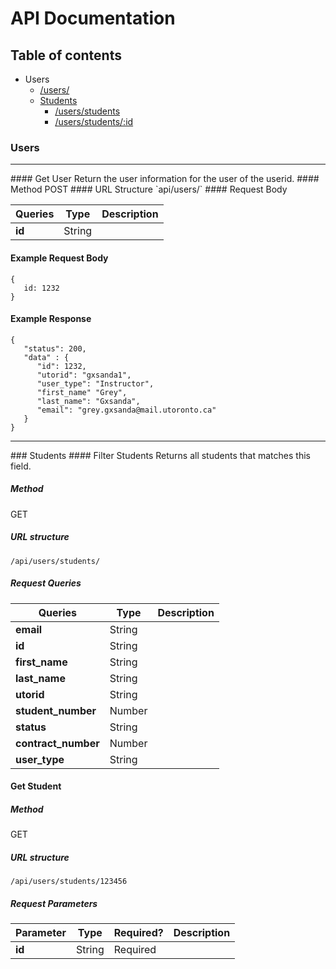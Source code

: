 # API Documentation
## Table of contents
 * Users
    * [/users/](#get-user)
    * [Students](#students)
      * [/users/students](#filter-students)
      * [/users/students/:id](#get-student)
### Users
<hr>
#### Get User
Return the user information for the user of the userid.
#### Method
POST
#### URL Structure
`api/users/`
#### Request Body

| Queries        |      Type      |  Description |
|---------------|-------------|------|
| **id** |    String              |   |

#### Example Request Body
```
{
   id: 1232
}
```
#### Example Response
```
{
   "status": 200,
   "data" : {
      "id": 1232,
      "utorid": "gxsanda1",
      "user_type": "Instructor",
      "first_name" "Grey",
      "last_name": "Gxsanda",
      "email": "grey.gxsanda@mail.utoronto.ca"
   }
}
```
<hr>
### Students
#### Filter Students
Returns all students that matches this field.

##### Method
GET
##### URL structure
`/api/users/students/`
##### Request Queries

| Queries        |      Type      |  Description |
|---------------|-------------|------|
| **email**     |  String         |  |
| **id** |    String              |   |
| **first_name** | String         |    |
| **last_name** | String          |    |
| **utorid** | String             |    |
| **student_number**     | Number |    |
| **status** | String             |     |
| **contract_number**    | Number |   |
| **user_type** | String          |     |



#### Get Student
##### Method
GET
##### URL structure
`/api/users/students/123456`
##### Request Parameters

| Parameter       |      Type      | Required? |  Description |
|---------------|-------------|---|--------|
| **id**     |  String         | Required| |
